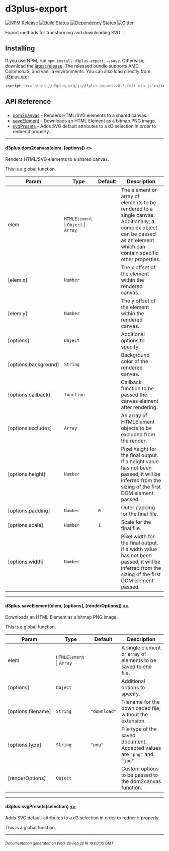 # d3plus-export

[![NPM Release](http://img.shields.io/npm/v/d3plus-export.svg?style=flat)](https://www.npmjs.org/package/d3plus-export) [![Build Status](https://travis-ci.org/d3plus/d3plus-export.svg?branch=master)](https://travis-ci.org/d3plus/d3plus-export) [![Dependency Status](http://img.shields.io/david/d3plus/d3plus-export.svg?style=flat)](https://david-dm.org/d3plus/d3plus-export) [![Gitter](https://img.shields.io/badge/-chat_on_gitter-brightgreen.svg?style=flat&logo=gitter-white)](https://gitter.im/d3plus/) 

Export methods for transforming and downloading SVG.

## Installing

If you use NPM, run `npm install d3plus-export --save`. Otherwise, download the [latest release](https://github.com/d3plus/d3plus-export/releases/latest). The released bundle supports AMD, CommonJS, and vanilla environments. You can also load directly from [d3plus.org](https://d3plus.org):

```html
<script src="https://d3plus.org/js/d3plus-export.v0.3.full.min.js"></script>
```


## API Reference

##### 
* [dom2canvas](#dom2canvas) - Renders HTML/SVG elements to a shared canvas.
* [saveElement](#saveElement) - Downloads an HTML Element as a bitmap PNG image.
* [svgPresets](#svgPresets) - Adds SVG default attributes to a d3 selection in order to redner it properly.

---

<a name="dom2canvas"></a>
#### d3plus.**dom2canvas**(elem, [options]) [<>](https://github.com/d3plus/d3plus-export/blob/master/src/dom2canvas.js#L49)

Renders HTML/SVG elements to a shared canvas.


This is a global function.

| Param | Type | Default | Description |
| --- | --- | --- | --- |
| elem | <code>HTMLElement</code> \| <code>Object</code> \| <code>Array</code> |  | The element or array of elements to be rendered to a single canvas. Additionally, a complex object can be passed as an element which can contain specific other properties. |
| [elem.x] | <code>Number</code> |  | The x offset of the element within the rendered canvas. |
| [elem.y] | <code>Number</code> |  | The y offset of the element within the rendered canvas. |
| [options] | <code>Object</code> |  | Additional options to specify. |
| [options.background] | <code>String</code> |  | Background color of the rendered canvas. |
| [options.callback] | <code>function</code> |  | Callback function to be passed the canvas element after rendering. |
| [options.excludes] | <code>Array</code> |  | An array of HTMLElement objects to be excluded from the render. |
| [options.height] | <code>Number</code> |  | Pixel height for the final output. If a height value has not been passed, it will be inferred from the sizing of the first DOM element passed. |
| [options.padding] | <code>Number</code> | <code>0</code> | Outer padding for the final file. |
| [options.scale] | <code>Number</code> | <code>1</code> | Scale for the final file. |
| [options.width] | <code>Number</code> |  | Pixel width for the final output. If a width value has not been passed, it will be inferred from the sizing of the first DOM element passed. |


---

<a name="saveElement"></a>
#### d3plus.**saveElement**(elem, [options], [renderOptions]) [<>](https://github.com/d3plus/d3plus-export/blob/master/src/saveElement.js#L12)

Downloads an HTML Element as a bitmap PNG image.


This is a global function.

| Param | Type | Default | Description |
| --- | --- | --- | --- |
| elem | <code>HTMLElement</code> \| <code>Array</code> |  | A single element or array of elements to be saved to one file. |
| [options] | <code>Object</code> |  | Additional options to specify. |
| [options.filename] | <code>String</code> | <code>&quot;download&quot;</code> | Filename for the downloaded file, without the extension. |
| [options.type] | <code>String</code> | <code>&quot;png&quot;</code> | File type of the saved document. Accepted values are `"png"` and `"jpg"`. |
| [renderOptions] | <code>Object</code> |  | Custom options to be passed to the dom2canvas function. |


---

<a name="svgPresets"></a>
#### d3plus.**svgPresets**(selection) [<>](https://github.com/d3plus/d3plus-export/blob/master/src/svgPresets.js#L1)

Adds SVG default attributes to a d3 selection in order to redner it properly.


This is a global function.

---



###### <sub>Documentation generated on Wed, 20 Feb 2019 19:00:35 GMT</sub>

